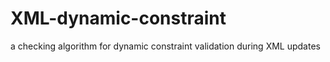XML-dynamic-constraint
======================

 a checking algorithm for dynamic constraint validation during XML updates